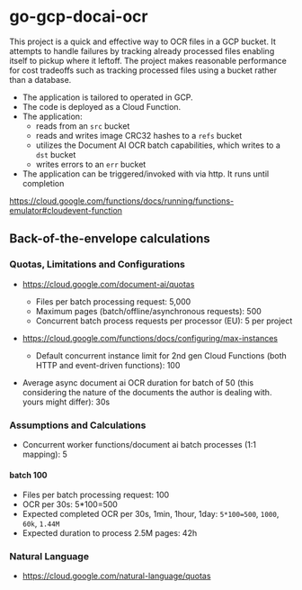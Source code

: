 # go-gcp-docai-ocr

This project is a quick and effective way to OCR files in a GCP bucket. It attempts to handle failures by tracking already processed files enabling itself to pickup where it leftoff. The project makes reasonable performance for cost tradeoffs such as tracking processed files using a bucket rather than a database.

- The application is tailored to operated in GCP.
- The code is deployed as a Cloud Function.
- The application:
  - reads from an `src` bucket
  - reads and writes image CRC32 hashes to a `refs` bucket
  - utilizes the Document AI OCR batch capabilities, which writes to a `dst` bucket
  - writes errors to an `err` bucket
- The application can be triggered/invoked with via http. It runs until completion

https://cloud.google.com/functions/docs/running/functions-emulator#cloudevent-function

## Back-of-the-envelope calculations

### Quotas, Limitations and Configurations

- https://cloud.google.com/document-ai/quotas

  - Files per batch processing request: 5,000
  - Maximum pages (batch/offline/asynchronous requests): 500
  - Concurrent batch process requests per processor (EU): 5 per project

- https://cloud.google.com/functions/docs/configuring/max-instances

  - Default concurrent instance limit for 2nd gen Cloud Functions (both HTTP and event-driven functions): 100

- Average async document ai OCR duration for batch of 50 (this considering the nature of the documents the author is dealing with. yours might differ): 30s

### Assumptions and Calculations

- Concurrent worker functions/document ai batch processes (1:1 mapping): 5

#### batch 100

- Files per batch processing request: 100
- OCR per 30s: 5\*100=500
- Expected completed OCR per 30s, 1min, 1hour, 1day: `5*100=500`, `1000`, `60k`, `1.44M`
- Expected duration to process 2.5M pages: 42h

### Natural Language

- https://cloud.google.com/natural-language/quotas
